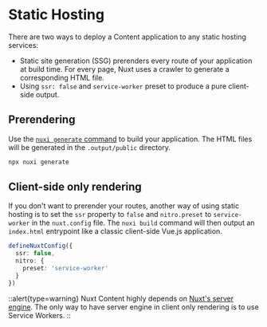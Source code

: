 # Static Hosting

There are two ways to deploy a Content application to any static hosting services:

- Static site generation (SSG) prerenders every route of your application at build time. For every page, Nuxt uses a crawler to generate a corresponding HTML file.
- Using `ssr: false` and `service-worker` preset to produce a pure client-side output.


## Prerendering

Use the [`nuxi generate` command](https://v3.nuxtjs.org//api/commands/generate) to build your application. The HTML files will be generated in the `.output/public` directory.

```bash
npx nuxi generate
```

## Client-side only rendering

If you don't want to prerender your routes, another way of using static hosting is to set the `ssr` property to `false` and `nitro.preset` to `service-worker` in the `nuxt.config` file. The `nuxi build` command will then output an `index.html` entrypoint like a classic client-side Vue.js application.

```ts [nuxt.config.ts|js]
defineNuxtConfig({
  ssr: false,
  nitro: {
    preset: 'service-worker'
  }
})
```

::alert{type=warning}
Nuxt Content highly depends on [Nuxt's server engine](https://v3.nuxtjs.org/guide/concepts/server-engine). The only way to have server engine in client only rendering is to use Service Workers.
::

